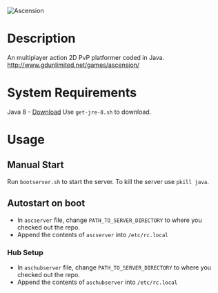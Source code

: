![Ascension](https://github.com/kenofnz/Ascension/raw/master/Ascension/resources/sprites/ui/menu/title.png)

# Description
An multiplayer action 2D PvP platformer coded in Java.
http://www.gdunlimited.net/games/ascension/

# System Requirements
Java 8 - [Download](http://java.com/en/download/)
Use `get-jre-8.sh` to download.

# Usage
## Manual Start
Run `bootserver.sh` to start the server.
To kill the server use `pkill java`.

## Autostart on boot
* In `ascserver` file, change `PATH_TO_SERVER_DIRECTORY` to where you checked out the repo.
* Append the contents of `ascserver` into `/etc/rc.local`

### Hub Setup
* In `aschubserver` file, change `PATH_TO_SERVER_DIRECTORY` to where you checked out the repo.
* Append the contents of `aschubserver` into `/etc/rc.local`